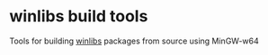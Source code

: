 # winlibs build tools
Tools for building [winlibs](https://winlibs.com/) packages from source using MinGW-w64
